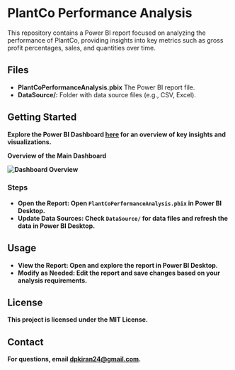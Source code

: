 <h1>PlantCo Performance Analysis</h1>
<p>This repository contains a Power BI report focused on analyzing the performance of PlantCo, providing insights into key metrics such as gross profit percentages, sales, and quantities over time.</p>

<h2>Files</h2>
<ul>
    <li><strong>PlantCoPerformanceAnalysis.pbix</strong> The Power BI report file.</li>
    <li><strong>DataSource/:</strong> Folder with data source files (e.g., CSV, Excel).</li>
</ul>

<h2>Getting Started</h2>

<p><strong>Explore the Power BI Dashboard <a href="https://app.powerbi.com/links/36p6cf_PUC?ctid=71b778b1-0a13-4b09-bd42-94367e4d13a2&pbi_source=linkShare" target="_blank">here</a> for an overview of key insights and visualizations.</p>

<p><strong>Overview of the Main Dashboard</strong></p>
<div class="images">
    <img src="https://github.com/user-attachments/assets/317a0a3c-1eca-4196-b223-5156e55cf3ac" alt="Dashboard Overview">
</div>

<h3>Steps</h3>
<ul>
    <li><strong>Open the Report:</strong> Open <code>PlantCoPerformanceAnalysis.pbix</code> in Power BI Desktop.</li>
    <li><strong>Update Data Sources:</strong> Check <code>DataSource/</code> for data files and refresh the data in Power BI Desktop.</li>
</ul>

<h2>Usage</h2>
<ul>
    <li><strong>View the Report:</strong> Open and explore the report in Power BI Desktop.</li>
    <li><strong>Modify as Needed:</strong> Edit the report and save changes based on your analysis requirements.</li>
</ul>

<div class="license">
    <h2>License</h2>
    <p>This project is licensed under the MIT License.</p>
</div>

<div class="contact">
    <h2>Contact</h2>
    <p>For questions, email <a href="mailto:dpkiran24@gmail.com">dpkiran24@gmail.com</a>.</p>
</div>
